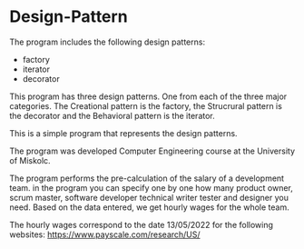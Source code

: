 # Design-Pattern

The program includes the following design patterns:
- factory
- iterator
- decorator 

This program has three design patterns. One from each of the three major categories. The Creational pattern is the factory, the Strucrural pattern is the decorator and the Behavioral pattern is the iterator.

This is a simple program that represents the design patterns.

The program was developed Computer Engineering course at the University of Miskolc.

The program performs the pre-calculation of the salary of a development team. in the program you can specify one by one how many product owner, scrum master, software developer technical writer tester and designer you need. Based on the data entered, we get hourly wages for the whole team.

The hourly wages correspond to the date 13/05/2022 for the following websites:
https://www.payscale.com/research/US/
